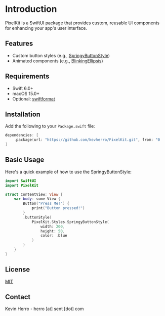# Introduction

PixelKit is a SwiftUI package that provides custom,
reusable UI components for enhancing your app's user interface.

## Features

- Custom button styles (e.g., [SpringyButtonStyle](./Sources/PixelKit/Styles/SpringyButtonStyle.swift))
- Animated components (e.g., [BlinkingEllipsis](./Sources/PixelKit/Animations/BlinkingEllipsis.swift))

## Requirements

- Swift 6.0+
- macOS 15.0+
- Optional: [swiftformat](https://github.com/nicklockwood/SwiftFormat)

## Installation

Add the following to your `Package.swift` file:

```swift
dependencies: [
    .package(url: "https://github.com/kevherro/PixelKit.git", from: "0.1.0")
]
```

## Basic Usage

Here's a quick example of how to use the SpringyButtonStyle:

```swift
import SwiftUI
import PixelKit

struct ContentView: View {
    var body: some View {
        Button("Press Me!") {
            print("Button pressed!")
        }
        .buttonStyle(
            PixelKit.Styles.SpringyButtonStyle(
                width: 200,
                height: 50,
                color: .blue
            )
        )
    }
}
```

## License

[MIT](./LICENSE)

## Contact

Kevin Herro - herro [at] sent [dot] com
